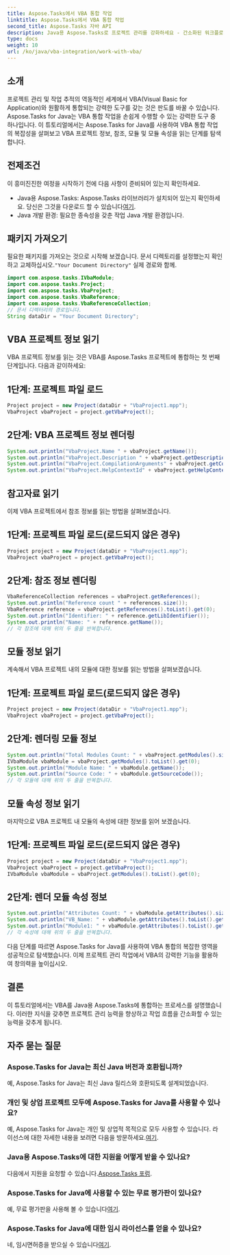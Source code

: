 ```yaml
---
title: Aspose.Tasks에서 VBA 통합 작업
linktitle: Aspose.Tasks에서 VBA 통합 작업
second_title: Aspose.Tasks 자바 API
description: Java용 Aspose.Tasks로 프로젝트 관리를 강화하세요 - 간소화된 워크플로를 위해 VBA 통합을 활용하세요. 효율적인 작업 추적을 위해 지금 탐색해보세요!
type: docs
weight: 10
url: /ko/java/vba-integration/work-with-vba/
---
```

## 소개
프로젝트 관리 및 작업 추적의 역동적인 세계에서 VBA(Visual Basic for Application)와 원활하게 통합되는 강력한 도구를 갖는 것은 판도를 바꿀 수 있습니다. Aspose.Tasks for Java는 VBA 통합 작업을 손쉽게 수행할 수 있는 강력한 도구 중 하나입니다. 이 튜토리얼에서는 Aspose.Tasks for Java를 사용하여 VBA 통합 작업의 복잡성을 살펴보고 VBA 프로젝트 정보, 참조, 모듈 및 모듈 속성을 읽는 단계를 탐색합니다.
## 전제조건
이 흥미진진한 여정을 시작하기 전에 다음 사항이 준비되어 있는지 확인하세요.
-  Java용 Aspose.Tasks: Aspose.Tasks 라이브러리가 설치되어 있는지 확인하세요. 당신은 그것을 다운로드 할 수 있습니다[여기](https://releases.aspose.com/tasks/java/).
- Java 개발 환경: 필요한 종속성을 갖춘 작업 Java 개발 환경입니다.
## 패키지 가져오기
 필요한 패키지를 가져오는 것으로 시작해 보겠습니다. 문서 디렉토리를 설정했는지 확인하고 교체하십시오.`"Your Document Directory"` 실제 경로와 함께.
```java
import com.aspose.tasks.IVbaModule;
import com.aspose.tasks.Project;
import com.aspose.tasks.VbaProject;
import com.aspose.tasks.VbaReference;
import com.aspose.tasks.VbaReferenceCollection;
// 문서 디렉터리의 경로입니다.
String dataDir = "Your Document Directory";
```
## VBA 프로젝트 정보 읽기
VBA 프로젝트 정보를 읽는 것은 VBA를 Aspose.Tasks 프로젝트에 통합하는 첫 번째 단계입니다. 다음과 같이하세요:
## 1단계: 프로젝트 파일 로드
```java
Project project = new Project(dataDir + "VbaProject1.mpp");
VbaProject vbaProject = project.getVbaProject();
```
## 2단계: VBA 프로젝트 정보 렌더링
```java
System.out.println("VbaProject.Name " + vbaProject.getName());
System.out.println("VbaProject.Description " + vbaProject.getDescription());
System.out.println("VbaProject.CompilationArguments" + vbaProject.getCompilationArguments());
System.out.println("VbaProject.HelpContextId" + vbaProject.getHelpContextId());
```
## 참고자료 읽기
이제 VBA 프로젝트에서 참조 정보를 읽는 방법을 살펴보겠습니다.
## 1단계: 프로젝트 파일 로드(로드되지 않은 경우)
```java
Project project = new Project(dataDir + "VbaProject1.mpp");
VbaProject vbaProject = project.getVbaProject();
```
## 2단계: 참조 정보 렌더링
```java
VbaReferenceCollection references = vbaProject.getReferences();
System.out.println("Reference count " + references.size());
VbaReference reference = vbaProject.getReferences().toList().get(0);
System.out.println("Identifier: " + reference.getLibIdentifier());
System.out.println("Name: " + reference.getName());
// 각 참조에 대해 위의 두 줄을 반복합니다.
```
## 모듈 정보 읽기
계속해서 VBA 프로젝트 내의 모듈에 대한 정보를 읽는 방법을 살펴보겠습니다.
## 1단계: 프로젝트 파일 로드(로드되지 않은 경우)
```java
Project project = new Project(dataDir + "VbaProject1.mpp");
VbaProject vbaProject = project.getVbaProject();
```
## 2단계: 렌더링 모듈 정보
```java
System.out.println("Total Modules Count: " + vbaProject.getModules().size());
IVbaModule vbaModule = vbaProject.getModules().toList().get(0);
System.out.println("Module Name: " + vbaModule.getName());
System.out.println("Source Code: " + vbaModule.getSourceCode());
// 각 모듈에 대해 위의 두 줄을 반복합니다.
```
## 모듈 속성 정보 읽기
마지막으로 VBA 프로젝트 내 모듈의 속성에 대한 정보를 읽어 보겠습니다.
## 1단계: 프로젝트 파일 로드(로드되지 않은 경우)
```java
Project project = new Project(dataDir + "VbaProject1.mpp");
VbaProject vbaProject = project.getVbaProject();
IVbaModule vbaModule = vbaProject.getModules().toList().get(0);
```
## 2단계: 렌더 모듈 속성 정보
```java
System.out.println("Attributes Count: " + vbaModule.getAttributes().size());
System.out.println("VB_Name: " + vbaModule.getAttributes().toList().get(0).getKey());
System.out.println("Module1: " + vbaModule.getAttributes().toList().get(0).getValue());
// 각 속성에 대해 위의 두 줄을 반복합니다.
```
다음 단계를 따르면 Aspose.Tasks for Java를 사용하여 VBA 통합의 복잡한 영역을 성공적으로 탐색했습니다. 이제 프로젝트 관리 작업에서 VBA의 강력한 기능을 활용하여 창의력을 높이십시오.
## 결론
이 튜토리얼에서는 VBA를 Java용 Aspose.Tasks에 통합하는 프로세스를 설명했습니다. 이러한 지식을 갖추면 프로젝트 관리 능력을 향상하고 작업 흐름을 간소화할 수 있는 능력을 갖추게 됩니다.
## 자주 묻는 질문
### Aspose.Tasks for Java는 최신 Java 버전과 호환됩니까?
예, Aspose.Tasks for Java는 최신 Java 릴리스와 호환되도록 설계되었습니다.
### 개인 및 상업 프로젝트 모두에 Aspose.Tasks for Java를 사용할 수 있나요?
 예, Aspose.Tasks for Java는 개인 및 상업적 목적으로 모두 사용할 수 있습니다. 라이선스에 대한 자세한 내용을 보려면 다음을 방문하세요.[여기](https://purchase.aspose.com/buy).
### Java용 Aspose.Tasks에 대한 지원을 어떻게 받을 수 있나요?
 다음에서 지원을 요청할 수 있습니다.[Aspose.Tasks 포럼](https://forum.aspose.com/c/tasks/15).
### Aspose.Tasks for Java에 사용할 수 있는 무료 평가판이 있나요?
 예, 무료 평가판을 사용해 볼 수 있습니다[여기](https://releases.aspose.com/).
### Aspose.Tasks for Java에 대한 임시 라이선스를 얻을 수 있나요?
 네, 임시면허증을 받으실 수 있습니다[여기](https://purchase.aspose.com/temporary-license/).